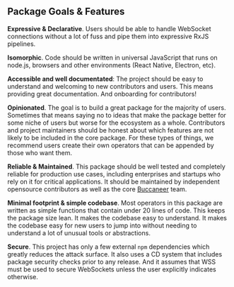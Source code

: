 ## Package Goals & Features

**Expressive & Declarative**.  Users should be able to handle WebSocket connections without a lot of fuss and pipe them into expressive RxJS pipelines.

**Isomorphic**. Code should be written in universal JavaScript that runs on node.js, browsers and other environments (React Native, Electron, etc).

**Accessible and well documentated**: The project should be easy to understand and welcoming to new contributors and users.  This means providing great documentation. And onboarding for contributors!

**Opinionated**.  The goal is to build a great package for the majority of users.  Sometimes that means saying no to ideas that make the package better for some niche of users but worse for the ecosystem as a whole.  Contributors and project maintainers should be honest about which features are not likely to be included in the core package.  For these types of things, we recommend users create their own operators that can be appended by those who want them.

**Reliable & Maintained**.  This package should be well tested and completely reliable for production use cases, including enterprises and startups who rely on it for critical applications. It should be maintained by independent opensource contributors as well as the core [Buccaneer](https://www.buccaneer.ai) team.

**Minimal footprint & simple codebase**.  Most operators in this package are written as simple functions that contain under 20 lines of code.  This keeps the package size lean. It makes the codebase easy to understand. It makes the codebase easy for new users to jump into without needing to understand a lot of unusual tools or abstractions.

**Secure**.  This project has only a few external `npm` dependencies which greatly reduces the attack surface.  It also uses a CD system that includes package security checks prior to any release.  And it assumes that WSS must be used to secure WebSockets unless the user explicitly indicates otherwise.